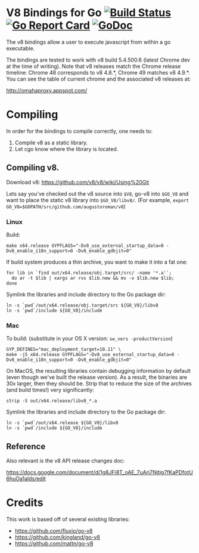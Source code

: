 # V8 Bindings for Go [![Build Status](https://travis-ci.org/augustoroman/v8.svg?branch=master)](https://travis-ci.org/augustoroman/v8)  [![Go Report Card](https://goreportcard.com/badge/github.com/augustoroman/v8)](https://goreportcard.com/report/github.com/augustoroman/v8)  [![GoDoc](https://godoc.org/github.com/augustoroman/v8?status.svg)](https://godoc.org/github.com/augustoroman/v8)

The v8 bindings allow a user to execute javascript from within a go executable.

The bindings are tested to work with v8 build 5.4.500.6 (latest Chrome dev at
the time of writing).  Note that v8 releases match the Chrome release timeline:
Chrome 48 corresponds to v8 4.8.\*, Chrome 49 matches v8 4.9.\*.  You can see
the table of current chrome and the associated v8 releases at:

  http://omahaproxy.appspot.com/

# Compiling

In order for the bindings to compile correctly, one needs to:

1. Compile v8 as a static library.
2. Let cgo know where the library is located.

## Compiling v8.

Download v8: https://github.com/v8/v8/wiki/Using%20Git

Lets say you've checked out the v8 source into `$V8`, go-v8 into `$GO_V8` and
want to place the static v8 library into `$GO_V8/libv8/`.  (For example,
`export GO_V8=$GOPATH/src/github.com/augustoroman/v8`)


### Linux

Build:

    make x64.release GYPFLAGS="-Dv8_use_external_startup_data=0 -Dv8_enable_i18n_support=0 -Dv8_enable_gdbjit=0"

If build system produces a thin archive, you want to make it into a fat one:

    for lib in `find out/x64.release/obj.target/src/ -name '*.a'`;
      do ar -t $lib | xargs ar rvs $lib.new && mv -v $lib.new $lib;
    done

Symlink the libraries and include directory to the Go package dir:

    ln -s `pwd`/out/x64.release/obj.target/src ${GO_V8}/libv8
    ln -s `pwd`/include ${GO_V8}/include


### Mac

To build: (substitute in your OS X version: `sw_vers -productVersion`)

    GYP_DEFINES="mac_deployment_target=10.11" \
    make -j5 x64.release GYPFLAGS="-Dv8_use_external_startup_data=0 -Dv8_enable_i18n_support=0 -Dv8_enable_gdbjit=0"

On MacOS, the resulting libraries contain debugging information by default (even
though we've built the release version). As a result, the binaries are 30x
larger, then they should be. Strip that to reduce the size of the archives (and
build times!) very significantly:

    strip -S out/x64.release/libv8_*.a

Symlink the libraries and include directory to the Go package dir:

    ln -s `pwd`/out/x64.release ${GO_V8}/libv8
    ln -s `pwd`/include ${GO_V8}/include

## Reference

Also relevant is the v8 API release changes doc:

  https://docs.google.com/document/d/1g8JFi8T_oAE_7uAri7Njtig7fKaPDfotU6huOa1alds/edit


# Credits

This work is based off of several existing libraries:
  * https://github.com/fluxio/go-v8
  * https://github.com/kingland/go-v8
  * https://github.com/mattn/go-v8

